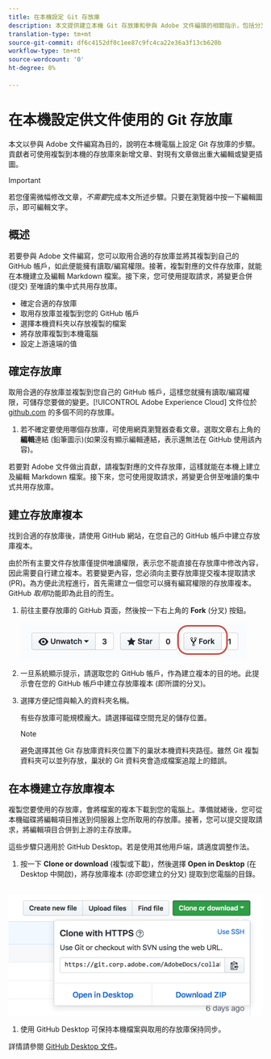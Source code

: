 ```yaml
---
title: 在本機設定 Git 存放庫
description: 本文提供建立本機 Git 存放庫和參與 Adobe 文件編撰的相關指示，包括分叉處理與複製流程。
translation-type: tm+mt
source-git-commit: df6c4152df0c1ee87c9fc4ca22e36a3f13cb620b
workflow-type: tm+mt
source-wordcount: '0'
ht-degree: 0%

---
```



# 在本機設定供文件使用的 Git 存放庫

本文以參與 Adobe 文件編寫為目的，說明在本機電腦上設定 Git 存放庫的步驟。貢獻者可使用複製到本機的存放庫來新增文章、對現有文章做出重大編輯或變更插圖。

>[!IMPORTANT]
>若您僅需微幅修改文章，*不需要*&#x200B;完成本文所述步驟。只要在瀏覽器中按一下編輯圖示，即可編輯文字。

## 概述

若要參與 Adobe 文件編寫，您可以取用合適的存放庫並將其複製到自己的 GitHub 帳戶，如此便能擁有讀取/編寫權限。接著，複製對應的文件存放庫，就能在本機建立及編輯 Markdown 檔案。接下來，您可使用提取請求，將變更合併 (提交) 至唯讀的集中式共用存放庫。

* 確定合適的存放庫
* 取用存放庫並複製到您的 GitHub 帳戶
* 選擇本機資料夾以存放複製的檔案
* 將存放庫複製到本機電腦
* 設定上游遠端的值

## 確定存放庫

取用合適的存放庫並複製到您自己的 GitHub 帳戶，這樣您就擁有讀取/編寫權限，可儲存您要做的變更。[!UICONTROL Adobe Experience Cloud] 文件位於 [github.com](https://www.github.com/adobedocs) 的多個不同的存放庫。

1. 若不確定要使用哪個存放庫，可使用網頁瀏覽器查看文章。選取文章右上角的&#x200B;**編輯**&#x200B;連結 (鉛筆圖示)(如果沒有顯示編輯連結，表示還無法在 GitHub 使用該內容)。

若要對 Adobe 文件做出貢獻，請複製對應的文件存放庫，這樣就能在本機上建立及編輯 Markdown 檔案。接下來，您可使用提取請求，將變更合併至唯讀的集中式共用存放庫。

<!---
![GitHub Triangle](/assets/git-and-github-initial-setup.png)

If you're new to GitHub, watch the following video for a conceptual overview of the forking and cloning process:

>[!VIDEO https://channel9.msdn.com/Blogs/CoolMoose/Git-Repository-Setup/player]
-->

## 建立存放庫複本

找到合適的存放庫後，請使用 GitHub 網站，在您自己的 GitHub 帳戶中建立存放庫複本。

由於所有主要文件存放庫僅提供唯讀權限，表示您不能直接在存放庫中修改內容，因此需要自行建立複本。若要變更內容，您必須向主要存放庫提交複本提取請求 (PR)。為方便此流程進行，首先需建立一個您可以擁有編寫權限的存放庫複本。GitHub *取用*&#x200B;功能即為此目的而生。

1. 前往主要存放庫的 GitHub 頁面，然後按一下右上角的 **Fork** (分叉) 按鈕。

   ![GitHub 分叉功能](assets/fork-simple.png)

1. 一旦系統顯示提示，請選取您的 GitHub 帳戶，作為建立複本的目的地。此提示會在您的 GitHub 帳戶中建立存放庫複本 (即所謂的分叉)。

1. 選擇方便記憶與輸入的資料夾名稱。

   有些存放庫可能規模龐大。請選擇磁碟空間充足的儲存位置。

   >[!NOTE]
   >
   >避免選擇其他 Git 存放庫資料夾位置下的巢狀本機資料夾路徑。雖然 Git 複製資料夾可以並列存放，巢狀的 Git 資料夾會造成檔案追蹤上的錯誤。

## 在本機建立存放庫複本

複製您要使用的存放庫，會將檔案的複本下載到您的電腦上。準備就緒後，您可從本機磁碟將編輯項目推送到伺服器上您所取用的存放庫。接著，您可以提交提取請求，將編輯項目合併到上游的主存放庫。

這些步驟只適用於 GitHub Desktop。若是使用其他用戶端，請適度調整作法。

1. 按一下 **Clone or download** (複製或下載)，然後選擇 **Open in Desktop** (在 Desktop 中開啟)，將存放庫複本 (亦即您建立的分叉) 提取到您電腦的目錄。

  ![複製存放庫](assets/clone-pulldown.png)

1. 使用 GitHub Desktop 可保持本機檔案與取用的存放庫保持同步。

詳情請參閱 [GitHub Desktop 文件](https://help.github.com/desktop/)。
